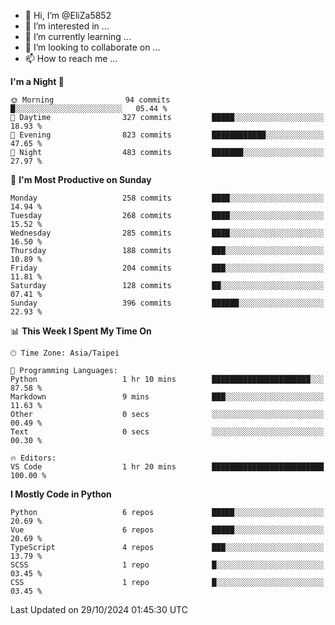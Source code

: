 - 👋 Hi, I’m @EliZa5852
- 👀 I’m interested in ...
- 🌱 I’m currently learning ...
- 💞️ I’m looking to collaborate on ...
- 📫 How to reach me ...

<!--START_SECTION:waka-->
**I'm a Night 🦉** 

```text
🌞 Morning                94 commits          █░░░░░░░░░░░░░░░░░░░░░░░░   05.44 % 
🌆 Daytime                327 commits         █████░░░░░░░░░░░░░░░░░░░░   18.93 % 
🌃 Evening                823 commits         ████████████░░░░░░░░░░░░░   47.65 % 
🌙 Night                  483 commits         ███████░░░░░░░░░░░░░░░░░░   27.97 % 
```
📅 **I'm Most Productive on Sunday** 

```text
Monday                   258 commits         ████░░░░░░░░░░░░░░░░░░░░░   14.94 % 
Tuesday                  268 commits         ████░░░░░░░░░░░░░░░░░░░░░   15.52 % 
Wednesday                285 commits         ████░░░░░░░░░░░░░░░░░░░░░   16.50 % 
Thursday                 188 commits         ███░░░░░░░░░░░░░░░░░░░░░░   10.89 % 
Friday                   204 commits         ███░░░░░░░░░░░░░░░░░░░░░░   11.81 % 
Saturday                 128 commits         ██░░░░░░░░░░░░░░░░░░░░░░░   07.41 % 
Sunday                   396 commits         ██████░░░░░░░░░░░░░░░░░░░   22.93 % 
```


📊 **This Week I Spent My Time On** 

```text
🕑︎ Time Zone: Asia/Taipei

💬 Programming Languages: 
Python                   1 hr 10 mins        ██████████████████████░░░   87.58 % 
Markdown                 9 mins              ███░░░░░░░░░░░░░░░░░░░░░░   11.63 % 
Other                    0 secs              ░░░░░░░░░░░░░░░░░░░░░░░░░   00.49 % 
Text                     0 secs              ░░░░░░░░░░░░░░░░░░░░░░░░░   00.30 % 

🔥 Editors: 
VS Code                  1 hr 20 mins        █████████████████████████   100.00 % 
```

**I Mostly Code in Python** 

```text
Python                   6 repos             █████░░░░░░░░░░░░░░░░░░░░   20.69 % 
Vue                      6 repos             █████░░░░░░░░░░░░░░░░░░░░   20.69 % 
TypeScript               4 repos             ███░░░░░░░░░░░░░░░░░░░░░░   13.79 % 
SCSS                     1 repo              █░░░░░░░░░░░░░░░░░░░░░░░░   03.45 % 
CSS                      1 repo              █░░░░░░░░░░░░░░░░░░░░░░░░   03.45 % 
```




 Last Updated on 29/10/2024 01:45:30 UTC
<!--END_SECTION:waka-->
